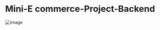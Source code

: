 # Mini-E commerce-Project-Backend

![image](https://user-images.githubusercontent.com/38674801/188159486-16a25638-cf34-4d65-af47-0241fb59b6ec.png)
